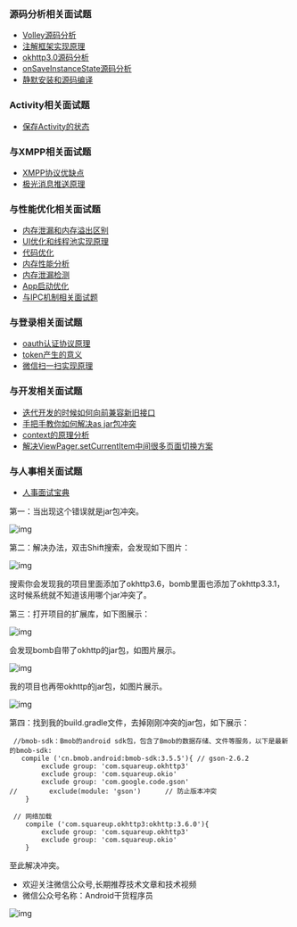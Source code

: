 ### 源码分析相关面试题

- [Volley源码分析](http://www.jianshu.com/p/ec3dc92df581)
- [注解框架实现原理](http://www.jianshu.com/p/20da6d6389e1)
- [okhttp3.0源码分析](http://www.jianshu.com/p/9ed2c2f2a52c)
- [onSaveInstanceState源码分析](http://www.jianshu.com/p/cbf9c3557d64)
- [静默安装和源码编译](http://www.jianshu.com/p/2211a5b3c37f)

### Activity相关面试题

- [保存Activity的状态](http://www.jianshu.com/p/cbf9c3557d64)

### 与XMPP相关面试题

- [XMPP协议优缺点](http://www.jianshu.com/p/2c04ac3c526a)
- [极光消息推送原理](http://www.jianshu.com/p/d88dc66908cf)

### 与性能优化相关面试题

- [内存泄漏和内存溢出区别](http://www.jianshu.com/p/5dd645b05c76)
- [UI优化和线程池实现原理](http://www.jianshu.com/p/c22398f8587f)
- [代码优化](http://www.jianshu.com/p/ebd41eab90df)
- [内存性能分析](http://www.jianshu.com/p/2665c31b9c2f)
- [内存泄漏检测](http://www.jianshu.com/p/1514c7804a06)
- [App启动优化](http://www.jianshu.com/p/f0f73fefdd43)
- [与IPC机制相关面试题](http://www.jianshu.com/p/de4793a4c2d0)

### 与登录相关面试题

- [oauth认证协议原理](http://www.jianshu.com/p/2a6ecbf8d49d)
- [token产生的意义](http://www.jianshu.com/p/9b7ce2d6c195)
- [微信扫一扫实现原理](http://www.jianshu.com/p/a9d1f21bd5e0)

### 与开发相关面试题

- [迭代开发的时候如何向前兼容新旧接口](http://www.jianshu.com/p/cbecadec98de)
- [手把手教你如何解决as jar包冲突](http://www.jianshu.com/p/30fdc391289c)
- [context的原理分析](http://www.jianshu.com/p/2706c13a1769)
- [解决ViewPager.setCurrentItem中间很多页面切换方案](http://www.jianshu.com/p/38ab6d856b56)

### 与人事相关面试题

- [人事面试宝典](http://www.jianshu.com/p/d61b553ff8c9)

第一：当出现这个错误就是jar包冲突。

![img](http://upload-images.jianshu.io/upload_images/4037105-9147f9c33825f794.png?imageMogr2/auto-orient/strip%7CimageView2/2/w/1240)

第二：解决办法，双击Shift搜索，会发现如下图片：

![img](http://upload-images.jianshu.io/upload_images/4037105-01ec162adcd79502.png?imageMogr2/auto-orient/strip%7CimageView2/2/w/1240)

搜索你会发现我的项目里面添加了okhttp3.6，bomb里面也添加了okhttp3.3.1，这时候系统就不知道该用哪个jar冲突了。

第三：打开项目的扩展库，如下图展示：

![img](http://upload-images.jianshu.io/upload_images/4037105-d952e4f45f66ce3d.png?imageMogr2/auto-orient/strip%7CimageView2/2/w/1240)

会发现bomb自带了okhttp的jar包，如图片展示。

![img](http://upload-images.jianshu.io/upload_images/4037105-cee4021279d743d6.png?imageMogr2/auto-orient/strip%7CimageView2/2/w/1240)

我的项目也再带okhttp的jar包，如图片展示。

![img](http://upload-images.jianshu.io/upload_images/4037105-c05678f43cb13f4d.png?imageMogr2/auto-orient/strip%7CimageView2/2/w/1240)

第四：找到我的build.gradle文件，去掉刚刚冲突的jar包，如下展示：

```
 //bmob-sdk：Bmob的android sdk包，包含了Bmob的数据存储、文件等服务，以下是最新的bmob-sdk:
   compile ('cn.bmob.android:bmob-sdk:3.5.5'){ // gson-2.6.2
        exclude group: 'com.squareup.okhttp3'
        exclude group: 'com.squareup.okio'
        exclude group: 'com.google.code.gson'
//        exclude(module: 'gson')      // 防止版本冲突
    }

 // 网络加载
    compile ('com.squareup.okhttp3:okhttp:3.6.0'){
        exclude group: 'com.squareup.okhttp3'
        exclude group: 'com.squareup.okio'
    }
```

至此解决冲突。

- 欢迎关注微信公众号,长期推荐技术文章和技术视频
- 微信公众号名称：Android干货程序员

![img](http://upload-images.jianshu.io/upload_images/4037105-8f737b5104dd0b5d.png?imageMogr2/auto-orient/strip%7CimageView2/2/w/1240)